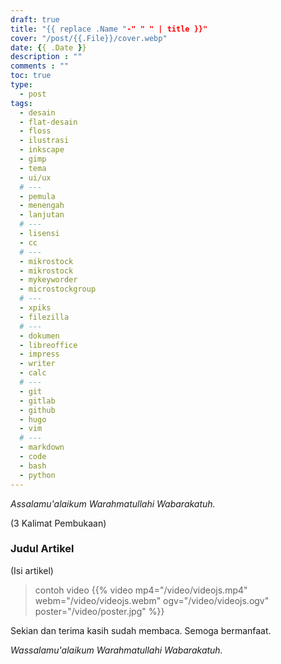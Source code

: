 ```yaml
---
draft: true
title: "{{ replace .Name "-" " " | title }}"
cover: "/post/{{.File}}/cover.webp"
date: {{ .Date }}
description : ""
comments : ""
toc: true
type:
  - post
tags:
  - desain
  - flat-desain
  - floss
  - ilustrasi
  - inkscape
  - gimp
  - tema
  - ui/ux
  # ---
  - pemula
  - menengah
  - lanjutan
  # ---
  - lisensi
  - cc
  # ---
  - mikrostock
  - mikrostock
  - mykeyworder
  - microstockgroup
  # ---
  - xpiks
  - filezilla
  # ---
  - dokumen
  - libreoffice
  - impress
  - writer
  - calc
  # ---
  - git
  - gitlab
  - github
  - hugo
  - vim
  # ---
  - markdown
  - code
  - bash
  - python
---
```


*Assalamu'alaikum Warahmatullahi Wabarakatuh.*

(3 Kalimat Pembukaan)

<!--more-->

### Judul Artikel

(Isi artikel)

> contoh video
> {{%
>   video mp4="/video/videojs.mp4"
>   webm="/video/videojs.webm"
>   ogv="/video/videojs.ogv"
>   poster="/video/poster.jpg"
> %}}

Sekian dan terima kasih sudah membaca. Semoga bermanfaat.

*Wassalamu'alaikum Warahmatullahi Wabarakatuh.*

[Inkscape]:https://www.inkscape.org
[Gimp]:https://www.gimp.org

[GNOME.ID]:https://www.gnome.id
[BUKU CC-ID]:https://bit.ly/madewithccID
[Wikimedia]:https://www.wikkimedia.org/

[Behance]:https://www.b.net
[Dribbble]:https://www.dribbble.com

[AdobeStock]:https//www.stock.adobe.com
[123rf]:https//www.123rf.com
[Freepik]:https//www.freepik.com
[Dreamstime]:https//www.dreamstime.com
[Shutterstock]:https//www.shutterstock.com
